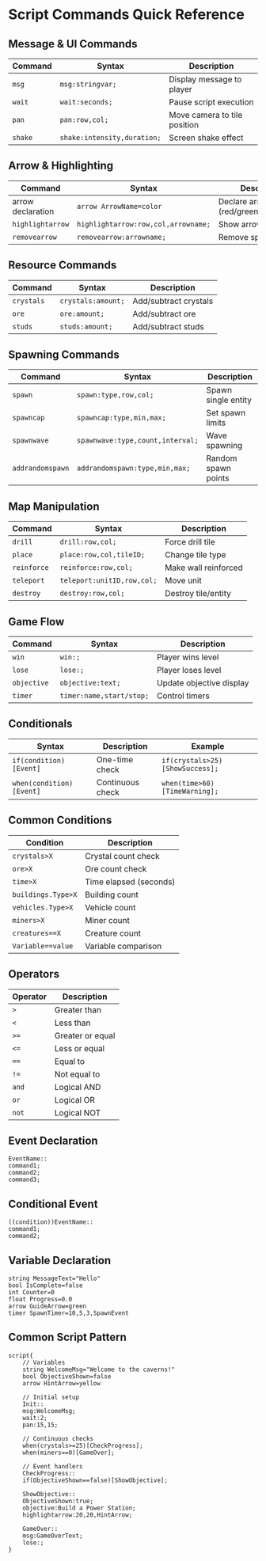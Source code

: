 # Script Commands Quick Reference

## Message & UI Commands

| Command | Syntax | Description |
|---------|--------|-------------|
| `msg` | `msg:stringvar;` | Display message to player |
| `wait` | `wait:seconds;` | Pause script execution |
| `pan` | `pan:row,col;` | Move camera to tile position |
| `shake` | `shake:intensity,duration;` | Screen shake effect |

## Arrow & Highlighting

| Command | Syntax | Description |
|---------|--------|-------------|
| arrow declaration | `arrow ArrowName=color` | Declare arrow (red/green/blue/yellow) |
| `highlightarrow` | `highlightarrow:row,col,arrowname;` | Show arrow at location |
| `removearrow` | `removearrow:arrowname;` | Remove specific arrow |

## Resource Commands

| Command | Syntax | Description |
|---------|--------|-------------|
| `crystals` | `crystals:amount;` | Add/subtract crystals |
| `ore` | `ore:amount;` | Add/subtract ore |
| `studs` | `studs:amount;` | Add/subtract studs |

## Spawning Commands

| Command | Syntax | Description |
|---------|--------|-------------|
| `spawn` | `spawn:type,row,col;` | Spawn single entity |
| `spawncap` | `spawncap:type,min,max;` | Set spawn limits |
| `spawnwave` | `spawnwave:type,count,interval;` | Wave spawning |
| `addrandomspawn` | `addrandomspawn:type,min,max;` | Random spawn points |

## Map Manipulation

| Command | Syntax | Description |
|---------|--------|-------------|
| `drill` | `drill:row,col;` | Force drill tile |
| `place` | `place:row,col,tileID;` | Change tile type |
| `reinforce` | `reinforce:row,col;` | Make wall reinforced |
| `teleport` | `teleport:unitID,row,col;` | Move unit |
| `destroy` | `destroy:row,col;` | Destroy tile/entity |

## Game Flow

| Command | Syntax | Description |
|---------|--------|-------------|
| `win` | `win:;` | Player wins level |
| `lose` | `lose:;` | Player loses level |
| `objective` | `objective:text;` | Update objective display |
| `timer` | `timer:name,start/stop;` | Control timers |

## Conditionals

| Syntax | Description | Example |
|--------|-------------|---------|
| `if(condition)[Event]` | One-time check | `if(crystals>25)[ShowSuccess];` |
| `when(condition)[Event]` | Continuous check | `when(time>60)[TimeWarning];` |

## Common Conditions

| Condition | Description |
|-----------|-------------|
| `crystals>X` | Crystal count check |
| `ore>X` | Ore count check |
| `time>X` | Time elapsed (seconds) |
| `buildings.Type>X` | Building count |
| `vehicles.Type>X` | Vehicle count |
| `miners>X` | Miner count |
| `creatures==X` | Creature count |
| `Variable==value` | Variable comparison |

## Operators

| Operator | Description |
|----------|-------------|
| `>` | Greater than |
| `<` | Less than |
| `>=` | Greater or equal |
| `<=` | Less or equal |
| `==` | Equal to |
| `!=` | Not equal to |
| `and` | Logical AND |
| `or` | Logical OR |
| `not` | Logical NOT |

## Event Declaration

```
EventName::
command1;
command2;
command3;
```

## Conditional Event

```
((condition))EventName::
command1;
command2;
```

## Variable Declaration

```
string MessageText="Hello"
bool IsComplete=false
int Counter=0
float Progress=0.0
arrow GuideArrow=green
timer SpawnTimer=10,5,3,SpawnEvent
```

## Common Script Pattern

```
script{
    // Variables
    string WelcomeMsg="Welcome to the caverns!"
    bool ObjectiveShown=false
    arrow HintArrow=yellow
    
    // Initial setup
    Init::
    msg:WelcomeMsg;
    wait:2;
    pan:15,15;
    
    // Continuous checks
    when(crystals>=25)[CheckProgress];
    when(miners==0)[GameOver];
    
    // Event handlers
    CheckProgress::
    if(ObjectiveShown==false)[ShowObjective];
    
    ShowObjective::
    ObjectiveShown:true;
    objective:Build a Power Station;
    highlightarrow:20,20,HintArrow;
    
    GameOver::
    msg:GameOverText;
    lose:;
}
```